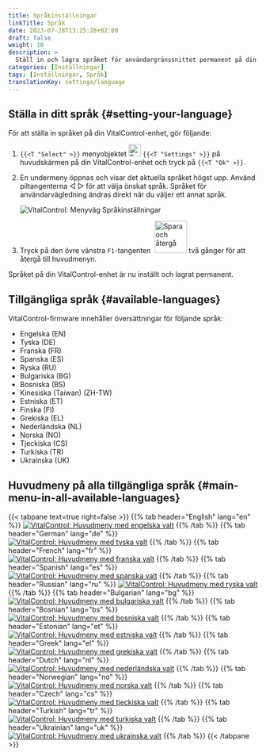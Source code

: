 ```yaml
---
title: Språkinställningar
linkTitle: Språk
date: 2023-07-28T13:25:28+02:00
draft: false
weight: 10
description: >
  Ställ in och lagra språket för användargränssnittet permanent på din VitalControl-enhet.
categories: [Inställningar]
tags: [Inställningar, Språk]
translationKey: settings/language
---
```

## Ställa in ditt språk {#setting-your-language}

För att ställa in språket på din VitalControl-enhet, gör följande:

1. `{{<T "Select" >}}` menyobjektet <img src="/icons/gear.svg" width="25" align="bottom" alt="Settings" /> `{{<T "Settings" >}}` på huvudskärmen på din VitalControl-enhet och tryck på `{{<T "Ok" >}}`.

1. En undermeny öppnas och visar det aktuella språket högst upp. Använd piltangenterna ◁ ▷ för att välja önskat språk. Språket för användarvägledning ändras direkt när du väljer ett annat språk.

   ![VitalControl: Menyväg Språkinställningar](../images/select-lang.png "Ställa in ditt språk")

1. Tryck på den övre vänstra `F1`-tangenten &nbsp;<img src="/icons/footer/save_exit.svg" width="65" align="bottom" alt="Spara och återgå" /> två gånger för att återgå till huvudmenyn.

Språket på din VitalControl-enhet är nu inställt och lagrat permanent.

## Tillgängliga språk {#available-languages}

VitalControl-firmware innehåller översättningar för följande språk:

- Engelska (EN)
- Tyska (DE)
- Franska (FR)
- Spanska (ES)
- Ryska (RU)
- Bulgariska (BG)
- Bosniska (BS)
- Kinesiska (Taiwan) (ZH-TW)
- Estniska (ET)
- Finska (FI)
- Grekiska (EL)
- Nederländska (NL)
- Norska (NO)
- Tjeckiska (CS)
- Turkiska (TR)
- Ukrainska (UK)

## Huvudmeny på alla tillgängliga språk {#main-menu-in-all-available-languages}

{{< tabpane text=true right=false >}}
  {{% tab header="English" lang="en" %}}
[![VitalControl: Huvudmeny med engelska valt](/images/homescreen/english.png "Huvudmeny Engelska")](/en/demo/ "Demo app VitalControl (EN)")
  {{% /tab %}}
  {{% tab header="German" lang="de" %}}
[![VitalControl: Huvudmeny med tyska valt](/images/homescreen/german.png "Huvudmeny Tyska")](/demo/ "Demo app VitalControl (DE)")
  {{% /tab %}}
  {{% tab header="French" lang="fr" %}}
[![VitalControl: Huvudmeny med franska valt](/images/homescreen/french.png "Huvudmeny Franska")](/fr/demo/ "Demo app VitalControl (FR)")
  {{% /tab %}}
  {{% tab header="Spanish" lang="es" %}}
[![VitalControl: Huvudmeny med spanska valt](/images/homescreen/spanish.png "Huvudmeny Spanska")](/es/demo/ "Demo app VitalControl (ES)")
  {{% /tab %}}
  {{% tab header="Russian" lang="ru" %}}
[![VitalControl: Huvudmeny med ryska valt](/images/homescreen/russian.png "Huvudmeny Ryska")](/ru/demo/ "Demo app VitalControl (RU)")
  {{% /tab %}}
  {{% tab header="Bulgarian" lang="bg" %}}
[![VitalControl: Huvudmeny med bulgariska valt](/images/homescreen/bulgarian.png "Huvudmeny Bulgariska")](/bg/demo/ "Demo app VitalControl (BG)")
  {{% /tab %}}
  {{% tab header="Bosnian" lang="bs" %}}
[![VitalControl: Huvudmeny med bosniska valt](/images/homescreen/bosnian.png "Huvudmeny Bosniska")](/bs/demo/ "Demo app VitalControl (BS)")
  {{% /tab %}}
  {{% tab header="Estonian" lang="et" %}}
[![VitalControl: Huvudmeny med estniska valt](/images/homescreen/estonian.png "Huvudmeny Estniska")](/et/demo/ "Demo app VitalControl (ET)")
  {{% /tab %}}
  {{% tab header="Greek" lang="el" %}}
[![VitalControl: Huvudmeny med grekiska valt](/images/homescreen/greek.png "Huvudmeny Grekiska")](/el/demo/ "Demo app VitalControl (EL)")
  {{% /tab %}}
  {{% tab header="Dutch" lang="nl" %}}
[![VitalControl: Huvudmeny med nederländska valt](/images/homescreen/dutch.png "Huvudmeny Nederländska")](/nl/demo/ "Demo app VitalControl (NL)")
  {{% /tab %}}
  {{% tab header="Norwegian" lang="no" %}}
[![VitalControl: Huvudmeny med norska valt](/images/homescreen/norwegian.png "Huvudmeny Norska")](/no/demo/ "Demo app VitalControl (NO)")
  {{% /tab %}}
  {{% tab header="Czech" lang="cs" %}}
[![VitalControl: Huvudmeny med tjeckiska valt](/images/homescreen/czech.png "Huvudmeny Tjeckiska")](/cs/demo/ "Demo app VitalControl (CS)")
  {{% /tab %}}
  {{% tab header="Turkish" lang="tr" %}}
[![VitalControl: Huvudmeny med turkiska valt](/images/homescreen/turkish.png "Huvudmeny Turkiska")](/tr/demo/ "Demo app VitalControl (TR)")
  {{% /tab %}}
  {{% tab header="Ukrainian" lang="uk" %}}
[![VitalControl: Huvudmeny med ukrainska valt](/images/homescreen/ukrainian.png "Huvudmeny Ukrainska")](/uk/demo/ "Demo app VitalControl (UK)")
  {{% /tab %}}
{{< /tabpane >}}


